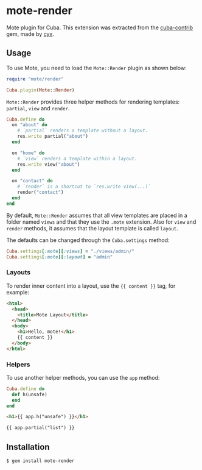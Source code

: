 mote-render
===========

Mote plugin for Cuba. This extension was extracted from the
[cuba-contrib][cuba-contrib] gem, made by [cyx][cyx].

Usage
-----

To use Mote, you need to load the `Mote::Render` plugin as shown below:

```ruby
require "mote/render"

Cuba.plugin(Mote::Render)
```

`Mote::Render` provides three helper methods for rendering templates:
`partial`, `view` and `render`.

```ruby
Cuba.define do
  on "about" do
    # `partial` renders a template without a layout.
    res.write partial("about")
  end

  on "home" do
    # `view` renders a template within a layout.
    res.write view("about")
  end

  on "contact" do
    # `render` is a shortcut to `res.write view(...)`
    render("contact")
  end
end
```

By default, `Mote::Render` assumes that all view templates are placed
in a folder named `views` and that they use the `.mote` extension. Also
for `view` and `render` methods, it assumes that the layout template is
called `layout`.

The defaults can be changed through the `Cuba.settings` method:

```ruby
Cuba.settings[:mote][:views] = "./views/admin/"
Cuba.settings[:mote][:layout] = "admin"
```

### Layouts

To render inner content into a layout, use the `{{ content }}` tag,
for example:

```html
<html>
  <head>
    <title>Mote Layout</title>
  </head>
  <body>
    <h1>Hello, mote!</h1>
    {{ content }}
  </body>
</html>
```

### Helpers

To use another helper methods, you can use the `app` method:

```ruby
Cuba.define do
  def h(unsafe)
  end
end
```

```html
<h1>{{ app.h("unsafe") }}</h1>

{{ app.partial("list") }}
```

Installation
------------

```
$ gem install mote-render
```

[cuba]: https://github.com/soveran/cuba
[cuba-contrib]: https://github.com/cyx/cuba-contrib
[cyx]: https://github.com/cyx
[mote]: https://github.com/soveran/mote
